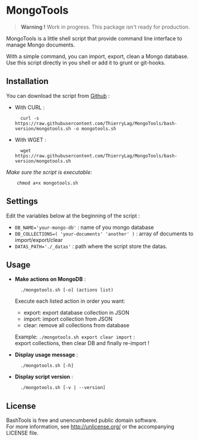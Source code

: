 # MongoTools

> **Warning !** Work in progress. This package isn't ready for production.

MongoTools is a little shell script that provide command line interface to
manage Mongo documents.

With a simple command, you can import, export, clean a Mongo database.  
Use this script directly in you shell or add it to grunt or git-hooks.

## Installation

You can download the script from [Github](https://raw.githubusercontent.com/ThierryLag/MongoTools/bash-version/mongotools.sh) :

* With CURL :

	    curl -s https://raw.githubusercontent.com/ThierryLag/MongoTools/bash-version/mongotools.sh -o mongotools.sh

* With WGET : 

		wget https://raw.githubusercontent.com/ThierryLag/MongoTools/bash-version/mongotools.sh
		
_Make sure the script is executable:_  

		chmod a+x mongotools.sh

## Settings

Edit the variables below at the beginning of the script :

* `DB_NAME='your-mongo-db'` : name of you mongo database
* `DB_COLLECTIONS=( 'your-documents' 'another' )` : array of documents to import/export/clear
* `DATAS_PATH='./_datas'` : path where the script store the datas.

## Usage

* **Make actions on MongoDB** :

        ./mongotools.sh [-o] (actions list)

    Execute each listed action in order you want:
    
    * export: export database collection in JSON
    * import: import collection from JSON
    * clear: remove all collections from database

    Example: `./mongotools.sh export clear import` :  
    export collections, then clear DB and finally re-import !

* **Display usage message** :

        ./mongotools.sh [-h]

* **Display script version** :

        ./mongotools.sh [-v | --version]
        
## License

BashTools is free and unencumbered public domain software.  
For more information, see <http://unlicense.org/> or the accompanying LICENSE file.

